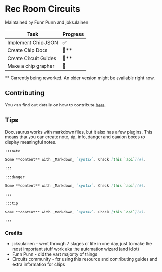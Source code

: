 # Rec Room Circuits
Maintained by Funn Punn and joksulainen

| Task                  | Progress |
|-----------------------|----------|
| Implement Chip JSON   | ✅       |
| Create Chip Docs      | 🚧\*\*     |
| Create Circuit Guides | 🚧\*\*     |
| Make a chip grapher   | 🚧       |


\*\* Currently being reworked. An older version might be available right now.
## Contributing

You can find out details on how to contribute [here](https://github.com/RR-Circuits/RecRoom-Circuits/blob/main/CONTRIBUTING.md).

## Tips

Docusaurus works with markdown files, but it also has a few plugins.
This means that you can create note, tip, info, danger and caution boxes to display meaningful notes.

```md
:::note

Some **content** with _Markdown_ `syntax`. Check [this `api`](#).

:::

:::danger

Some **content** with _Markdown_ `syntax`. Check [this `api`](#).

:::

:::tip

Some **content** with _Markdown_ `syntax`. Check [this `api`](#).

:::
```

### Credits

- joksulainen - went through 7 stages of life in one day, just to make the most important stuff work aka the automation wizard (and idiot)
- Funn Punn - did the vast majority of things
- Circuits community - for using this resource and contributing guides and extra information for chips
